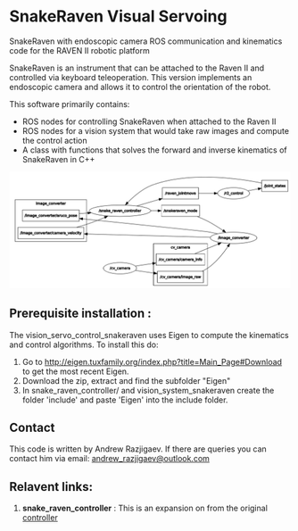 # SnakeRaven Visual Servoing
SnakeRaven with endoscopic camera ROS communication and kinematics code for the RAVEN II robotic platform

SnakeRaven is an instrument that can be attached to the Raven II and controlled via keyboard teleoperation.
This version implements an endoscopic camera and allows it to control the orientation of the robot.

This software primarily contains:
- ROS nodes for controlling SnakeRaven when attached to the Raven II
- ROS nodes for a vision system that would take raw images and compute the control action
- A class with functions that solves the forward and inverse kinematics of SnakeRaven in C++

![alt text](https://github.com/Andrew-Raz-ACRV/vision_servo_control_snakeraven/blob/main/rqt_graph_diagram.png)

## Prerequisite installation :
The vision_servo_control_snakeraven uses Eigen to compute the kinematics and control algorithms. To install this do:
1. Go to http://eigen.tuxfamily.org/index.php?title=Main_Page#Download to get the most recent Eigen. 
2. Download the zip, extract and find the subfolder "Eigen" 
3. In snake_raven_controller/ and vision_system_snakeraven create the folder 'include' and paste 'Eigen' into the include folder.

## Contact

This code is written by Andrew Razjigaev. If there are queries you can contact him via email: andrew_razjigaev@outlook.com

## Relavent links:
1. **snake_raven_controller** : This is an expansion on from the original [controller](https://github.com/Andrew-Raz-ACRV/snake_raven_controller)
